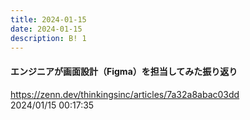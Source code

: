 ```yaml
---
title: 2024-01-15
date: 2024-01-15
description: B! 1
---
```


#### エンジニアが画面設計（Figma）を担当してみた振り返り
https://zenn.dev/thinkingsinc/articles/7a32a8abac03dd<br>
2024/01/15 00:17:35<br>


